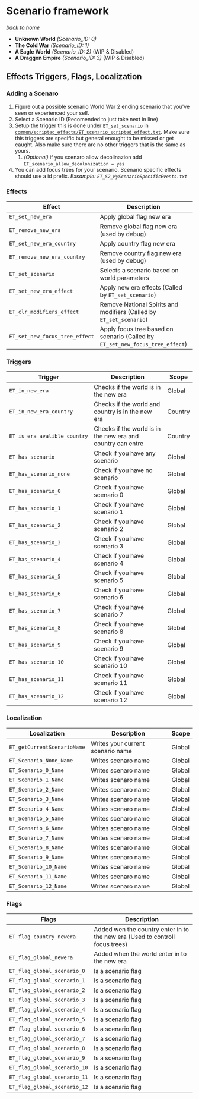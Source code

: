 # Scenario framework
*[back to home](index)*

- **Unknown World** *(Scenario_ID: 0)*
- **The Cold War** *(Scenario_ID: 1)*
- **A Eagle World** *(Scenario_ID: 2)* (WIP & Disabled)
- **A Draggon Empire** *(Scenario_ID: 3)* (WIP & Disabled)

## Effects Triggers, Flags, Localization

### Adding a Scenaro
1. Figure out a possible scenario World War 2 ending scenario that you've seen or experienced your self.
2. Select a Scenario ID (Recomended to just take next in line)
3. Setup the trigger this is done under [`ET_set_scenario`](https://github.com/ExtendedTimeline/ExtendedTimeline/blob/main/common/scripted_effects/ET_scenario_scripted_effect.txt#L40) in [`common/scripted_effects/ET_scenario_scripted_effect.txt`](https://github.com/ExtendedTimeline/ExtendedTimeline/blob/main/common/scripted_effects/ET_scenario_scripted_effect.txt).
   Make sure this triggers are specific but general enought to be missed or get caught.
   Also make sure there are no other triggers that is the same as yours.
   1. *(Optional)* if you scenaro allow decolinazion add `ET_scenario_allow_decolonization = yes`
5. You can add focus trees for your scenario. Scenario specific effects should use a id prefix. *Exsample: `ET_S2_MyScenarioSpecificEvents.txt`*

### Effects

| Effect                            | Description                                                                   | Scope    |
| ---                               | ---                                                                           | ---      |
| `ET_set_new_era`                  | Apply global flag new era                                                     | Global   |
| `ET_remove_new_era`               | Remove global flag new era (used by debug)                                    | Global   |
| `ET_set_new_era_country`          | Apply country flag new era                                                    | Country  |
| `ET_remove_new_era_country`       | Remove country flag new era (used by debug)                                   | Country  |
| `ET_set_scenario`                 | Selects a scenario based on world parameters                                  | Global   |
| `ET_set_new_era_effect`           | Apply new era effects (Called by `ET_set_scenario`)                           | Country  |
| `ET_clr_modifiers_effect`         | Remove National Spirits and modifiers (Called by `ET_set_scenario`)           | Country  |
| `ET_set_new_focus_tree_effect`    | Apply focus tree based on scenario (Called by `ET_set_new_focus_tree_effect`) | Country  |

### Triggers

| Trigger                           | Description                                                 | Scope    |
| ---                               | ---                                                         | ---      |
| `ET_in_new_era`                   | Checks if the world is in the new era                       | Global   |
| `ET_in_new_era_country`           | Checks if the world and country is in the new era           | Country  |
| `ET_is_era_avalible_country`      | Checks if the world is in the new era and country can entre | Country  |
| `ET_has_scenario`                 | Check if you have any scenario                              | Global   |
| `ET_has_scenario_none`            | Check if you have no scenario                               | Global   |
| `ET_has_scenario_0`               | Check if you have scenario 0                                | Global   |
| `ET_has_scenario_1`               | Check if you have scenario 1                                | Global   |
| `ET_has_scenario_2`               | Check if you have scenario 2                                | Global   |
| `ET_has_scenario_3`               | Check if you have scenario 3                                | Global   |
| `ET_has_scenario_4`               | Check if you have scenario 4                                | Global   |
| `ET_has_scenario_5`               | Check if you have scenario 5                                | Global   |
| `ET_has_scenario_6`               | Check if you have scenario 6                                | Global   |
| `ET_has_scenario_7`               | Check if you have scenario 7                                | Global   |
| `ET_has_scenario_8`               | Check if you have scenario 8                                | Global   |
| `ET_has_scenario_9`               | Check if you have scenario 9                                | Global   |
| `ET_has_scenario_10`              | Check if you have scenario 10                               | Global   |
| `ET_has_scenario_11`              | Check if you have scenario 11                               | Global   |
| `ET_has_scenario_12`              | Check if you have scenario 12                               | Global   |
### Localization

| Localization                      | Description                                                                   | Scope    |
| ---                               | ---                                                                           | ---      |
| `ET_getCurrentScenarioName`       | Writes your current scenario name                                             | Global   |
| `ET_Scenario_None_Name`           | Writes scenaro name                                                           | Global   |
| `ET_Scenario_0_Name`              | Writes scenaro name                                                           | Global   |
| `ET_Scenario_1_Name`              | Writes scenaro name                                                           | Global   |
| `ET_Scenario_2_Name`              | Writes scenaro name                                                           | Global   |
| `ET_Scenario_3_Name`              | Writes scenaro name                                                           | Global   |
| `ET_Scenario_4_Name`              | Writes scenaro name                                                           | Global   |
| `ET_Scenario_5_Name`              | Writes scenaro name                                                           | Global   |
| `ET_Scenario_6_Name`              | Writes scenaro name                                                           | Global   |
| `ET_Scenario_7_Name`              | Writes scenaro name                                                           | Global   |
| `ET_Scenario_8_Name`              | Writes scenaro name                                                           | Global   |
| `ET_Scenario_9_Name`              | Writes scenaro name                                                           | Global   |
| `ET_Scenario_10_Name`             | Writes scenaro name                                                           | Global   |
| `ET_Scenario_11_Name`             | Writes scenaro name                                                           | Global   |
| `ET_Scenario_12_Name`             | Writes scenaro name                                                           | Global   |
### Flags

| Flags                             | Description                                                                   |
| ---                               | ---                                                                           |
| `ET_flag_country_newera`          | Added wen the country enter in to the new era (Used to controll focus trees)  |
| `ET_flag_global_newera`           | Added when the world enter in to the new era                                  |
| `ET_flag_global_scenario_0`       | Is a scenario flag                                                            |
| `ET_flag_global_scenario_1`       | Is a scenario flag                                                            |
| `ET_flag_global_scenario_2`       | Is a scenario flag                                                            |
| `ET_flag_global_scenario_3`       | Is a scenario flag                                                            |
| `ET_flag_global_scenario_4`       | Is a scenario flag                                                            |
| `ET_flag_global_scenario_5`       | Is a scenario flag                                                            |
| `ET_flag_global_scenario_6`       | Is a scenario flag                                                            |
| `ET_flag_global_scenario_7`       | Is a scenario flag                                                            |
| `ET_flag_global_scenario_8`       | Is a scenario flag                                                            |
| `ET_flag_global_scenario_9`       | Is a scenario flag                                                            |
| `ET_flag_global_scenario_10`      | Is a scenario flag                                                            |
| `ET_flag_global_scenario_11`      | Is a scenario flag                                                            |
| `ET_flag_global_scenario_12`      | Is a scenario flag                                                            |
